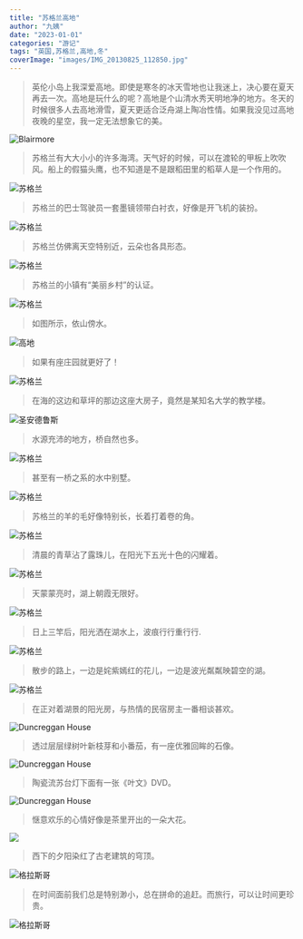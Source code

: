```yaml
---
title: "苏格兰高地"
author: "九姨"
date: "2023-01-01"
categories: "游记"
tags: "英国,苏格兰,高地,冬"
coverImage: "images/IMG_20130825_112850.jpg"
---
```


>英伦小岛上我深爱高地。即使是寒冬的冰天雪地也让我迷上，决心要在夏天再去一次。高地是玩什么的呢？高地是个山清水秀天明地净的地方。冬天的时候很多人去高地滑雪，夏天更适合泛舟湖上陶冶性情。如果我没见过高地夜晚的星空，我一定无法想象它的美。

![Blairmore](images/IMG_20130825_160831.jpg)

>苏格兰有大大小小的许多海湾。天气好的时候，可以在渡轮的甲板上吹吹风。船上的假猫头鹰，也不知道是不是跟稻田里的稻草人是一个作用的。

![苏格兰](images/IMG_20130825_155715.jpg)

>苏格兰的巴士驾驶员一套墨镜领带白衬衣，好像是开飞机的装扮。

![苏格兰](images/IMG_20130825_114329.jpg)

>苏格兰仿佛离天空特别近，云朵也各具形态。

![苏格兰](images/IMG_20130824_095113.jpg)

>苏格兰的小镇有“美丽乡村”的认证。

![苏格兰](images/IMG_20130824_092939.jpg)

>如图所示，依山傍水。

![高地](images/IMG_20130825_111911.jpg)

>如果有座庄园就更好了！

![苏格兰](images/IMG_20160814_143740.jpg)

>在海的这边和草坪的那边这座大房子，竟然是某知名大学的教学楼。

![圣安德鲁斯](images/IMG_20160810_172037.jpg)

>水源充沛的地方，桥自然也多。

![苏格兰](images/IMG_20160813_115855.jpg)

>甚至有一桥之系的水中别墅。

![苏格兰](images/IMG_20160813_191327.jpg)

>苏格兰的羊的毛好像特别长，长着打着卷的角。

![苏格兰](images/IMG_20160813_162322_1.jpg)

>清晨的青草沾了露珠儿，在阳光下五光十色的闪耀着。

![苏格兰](images/IMG_20130825_090212.jpg)

>天蒙蒙亮时，湖上朝霞无限好。

![苏格兰](images/IMG_20130825_045852.jpg)

>日上三竿后，阳光洒在湖水上，波痕行行重行行.

![苏格兰](images/IMG_20130825_085508.jpg)

>散步的路上，一边是姹紫嫣红的花儿，一边是波光粼粼映碧空的湖。

![苏格兰](images/IMG_20130825_093742.jpg)

>在正对着湖景的阳光房，与热情的民宿房主一番相谈甚欢。 

![Duncreggan House](images/IMG_20130824_135407.jpg)

>透过层层绿树叶新枝芽和小番茄，有一座优雅回眸的石像。

![Duncreggan House](images/IMG_20130824_135327.jpg)

>陶瓷流苏台灯下面有一张《叶文》DVD。

![Duncreggan House](images/IMG_20130824_182309.jpg)

>惬意欢乐的心情好像是茶里开出的一朵大花。

![](images/IMG_20130825_181938.jpg)

>西下的夕阳染红了古老建筑的穹顶。

![格拉斯哥](images/IMG_20130825_193308.jpg)

>在时间面前我们总是特别渺小，总在拼命的追赶。而旅行，可以让时间更珍贵。

![格拉斯哥](images/IMG_20130825_220824.jpg)

